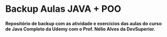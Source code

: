 # Backup Aulas JAVA + POO
 #### Repositório de backup com as atividade e exercícios das aulas do curso de Java Completo da Udemy com o Prof. Nélio Alves da DevSuperior.
